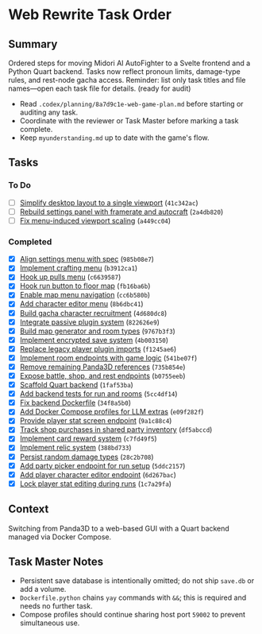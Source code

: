 # Web Rewrite Task Order

## Summary
Ordered steps for moving Midori AI AutoFighter to a Svelte frontend and a Python Quart backend. Tasks now reflect pronoun limits, damage-type rules, and rest-node gacha access. Reminder: list only task titles and file names—open each task file for details. (ready for audit)

- Read `.codex/planning/8a7d9c1e-web-game-plan.md` before starting or auditing any task.
- Coordinate with the reviewer or Task Master before marking a task complete.
- Keep `myunderstanding.md` up to date with the game's flow.

## Tasks
### To Do
 - [ ] [Simplify desktop layout to a single viewport](41c342ac-desktop-ui-sidebar-refactor.md) (`41c342ac`)
 - [ ] [Rebuild settings panel with framerate and autocraft](2a4db820-settings-panel-overhaul.md) (`2a4db820`)
 - [ ] [Fix menu-induced viewport scaling](a449cc04-fix-viewport-bug.md) (`a449cc04`)
### Completed
 - [x] [Align settings menu with spec](done/985b08e7-settings-layout-fix.md) (`985b08e7`)
 - [x] [Implement crafting menu](done/b3912ca1-crafting-menu.md) (`b3912ca1`)
 - [x] [Hook up pulls menu](done/c6639587-pulls-menu-hookup.md) (`c6639587`)
 - [x] [Hook run button to floor map](done/fb16ba6b-run-button-map.md) (`fb16ba6b`)
 - [x] [Enable map menu navigation](done/cc6b580b-map-menu-access.md) (`cc6b580b`)
 - [x] [Add character editor menu](done/8b6dbc41-character-editor-menu.md) (`8b6dbc41`)
 - [x] [Build gacha character recruitment](done/4d680dc8-gacha-recruitment.md) (`4d680dc8`)
 - [x] [Integrate passive plugin system](done/822626e9-passive-system.md) (`822626e9`)
 - [x] [Build map generator and room types](done/9767b3f3-map-generator-and-rooms.md) (`9767b3f3`)
 - [x] [Implement encrypted save system](done/4b003150-encrypted-save-system.md) (`4b003150`)
 - [x] [Replace legacy player plugin imports](done/f1245ae6-fix-plugin-imports.md) (`f1245ae6`)
 - [x] [Implement room endpoints with game logic](done/541be07f-room-endpoints.md) (`541be07f`)
 - [x] [Remove remaining Panda3D references](done/735b854e-remove-panda3d.md) (`735b854e`)
 - [x] [Expose battle, shop, and rest endpoints](done/b0755eeb-room-endpoints.md) (`b0755eeb`)
 - [x] [Scaffold Quart backend](done/1faf53ba-quart-backend-scaffold.md) (`1faf53ba`)
 - [x] [Add backend tests for run and rooms](5cc4df14-backend-tests.md) (`5cc4df14`)
 - [x] [Fix backend Dockerfile](done/34f8a5b0-fix-backend-dockerfile.md) (`34f8a5b0`)
 - [x] [Add Docker Compose profiles for LLM extras](e09f282f-compose-llm-profiles.md) (`e09f282f`)
 - [x] [Provide player stat screen endpoint](done/9a1c88c4-stat-screen-endpoint.md) (`9a1c88c4`)
 - [x] [Track shop purchases in shared party inventory](done/df5abccd-shop-inventory-tracking.md) (`df5abccd`)
 - [x] [Implement card reward system](done/c7fd49f5-card-reward-system.md) (`c7fd49f5`)
 - [x] [Implement relic system](done/388bd733-relic-system.md) (`388bd733`)
 - [x] [Persist random damage types](done/28c2b708-persist-damage-types.md) (`28c2b708`)
 - [x] [Add party picker endpoint for run setup](done/5ddc2157-party-picker-endpoint.md) (`5ddc2157`)
 - [x] [Add player character editor endpoint](done/6d267bac-player-character-editor-endpoint.md) (`6d267bac`)
 - [x] [Lock player stat editing during runs](done/1c7a29fa-lock-stat-editing.md) (`1c7a29fa`)

## Context
Switching from Panda3D to a web-based GUI with a Quart backend managed via Docker Compose.

## Task Master Notes
- Persistent save database is intentionally omitted; do not ship `save.db` or add a volume.
- `Dockerfile.python` chains `yay` commands with `&&`; this is required and needs no further task.
- Compose profiles should continue sharing host port `59002` to prevent simultaneous use.
